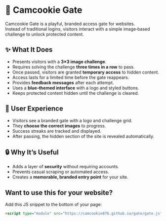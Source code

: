 # 🍪 Camcookie Gate

Camcookie Gate is a playful, branded access gate for websites.  
Instead of traditional logins, visitors interact with a simple image‑based challenge to unlock protected content.

## ✨ What It Does

- Presents visitors with a **3×3 image challenge**.  
- Requires solving the challenge **three times in a row** to pass.  
- Once passed, visitors are granted **temporary access** to hidden content.  
- Access lasts for a limited time before the gate reappears.  
- Provides **feedback messages** after each attempt.  
- Uses a **blue‑themed interface** with a logo and styled buttons.  
- Keeps protected content hidden until the challenge is cleared.

## 🎨 User Experience

- Visitors see a branded gate with a logo and challenge grid.  
- They **choose the correct images** to progress.  
- Success streaks are tracked and displayed.  
- After passing, the hidden section of the site is revealed automatically.  

## 🔒 Why It’s Useful

- Adds a layer of **security** without requiring accounts.  
- Prevents casual scraping or automated access.  
- Creates a **memorable, branded entry point** for your site.

## Want to use this for your website?

Add this JS snippet to the bottom of your page:

```html
<script type="module" src="https://camcookie876.github.io/gate/gate.js"></script>
```
